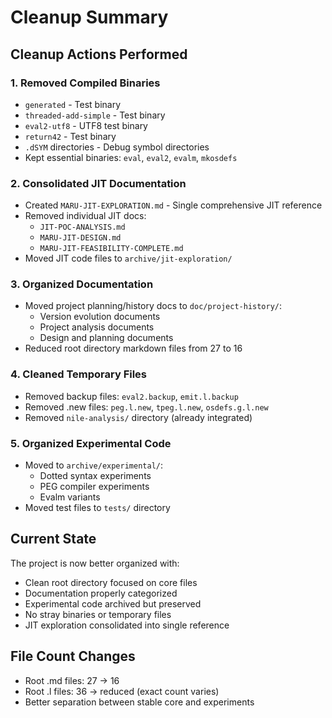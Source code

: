 # Cleanup Summary

## Cleanup Actions Performed

### 1. Removed Compiled Binaries
- `generated` - Test binary
- `threaded-add-simple` - Test binary
- `eval2-utf8` - UTF8 test binary
- `return42` - Test binary
- `.dSYM` directories - Debug symbol directories
- Kept essential binaries: `eval`, `eval2`, `evalm`, `mkosdefs`

### 2. Consolidated JIT Documentation
- Created `MARU-JIT-EXPLORATION.md` - Single comprehensive JIT reference
- Removed individual JIT docs:
  - `JIT-POC-ANALYSIS.md`
  - `MARU-JIT-DESIGN.md`
  - `MARU-JIT-FEASIBILITY-COMPLETE.md`
- Moved JIT code files to `archive/jit-exploration/`

### 3. Organized Documentation
- Moved project planning/history docs to `doc/project-history/`:
  - Version evolution documents
  - Project analysis documents
  - Design and planning documents
- Reduced root directory markdown files from 27 to 16

### 4. Cleaned Temporary Files
- Removed backup files: `eval2.backup`, `emit.l.backup`
- Removed .new files: `peg.l.new`, `tpeg.l.new`, `osdefs.g.l.new`
- Removed `nile-analysis/` directory (already integrated)

### 5. Organized Experimental Code
- Moved to `archive/experimental/`:
  - Dotted syntax experiments
  - PEG compiler experiments
  - Evalm variants
- Moved test files to `tests/` directory

## Current State

The project is now better organized with:
- Clean root directory focused on core files
- Documentation properly categorized
- Experimental code archived but preserved
- No stray binaries or temporary files
- JIT exploration consolidated into single reference

## File Count Changes
- Root .md files: 27 → 16
- Root .l files: 36 → reduced (exact count varies)
- Better separation between stable core and experiments
